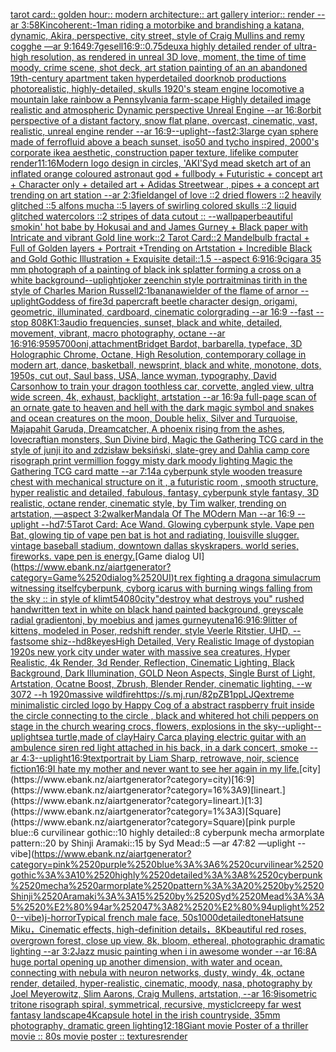 [tarot card:: golden hour:: modern architecture:: art gallery interior:: render --ar 3:5](https://www.ebank.nz/aiartgenerator?category=tarot%2520card%3A%3A%2520golden%2520hour%3A%3A%2520modern%2520architecture%3A%3A%2520art%2520gallery%2520interior%3A%3A%2520render%2520--ar%25203%3A5)[8K](https://www.ebank.nz/aiartgenerator?category=8K)[incoherent:-1](https://www.ebank.nz/aiartgenerator?category=incoherent%3A-1)[man riding a motorbike and brandishing a katana, dynamic, Akira, perspective, city street, style of Craig Mullins and remy cogghe —ar 9:16](https://www.ebank.nz/aiartgenerator?category=man%2520riding%2520a%2520motorbike%2520and%2520brandishing%2520a%2520katana%2C%2520dynamic%2C%2520Akira%2C%2520perspective%2C%2520city%2520street%2C%2520style%2520of%2520Craig%2520Mullins%2520and%2520remy%2520cogghe%2520%E2%80%94ar%25209%3A16)[49:7](https://www.ebank.nz/aiartgenerator?category=49%3A7)[gesell](https://www.ebank.nz/aiartgenerator?category=gesell)[16:9](https://www.ebank.nz/aiartgenerator?category=16%3A9)[::0.75](https://www.ebank.nz/aiartgenerator?category=%3A%3A0.75)[deux](https://www.ebank.nz/aiartgenerator?category=deux)[a highly detailed render of ultra-high resolution, as rendered in unreal 3D love, moment, the time of time moody, crime scene, shot deck, art station painting of an an abandoned 19th-century apartment taken  hyperdetailed doorknob productions photorealistic, highly-detailed, skulls 1920's steam engine locomotive a mountain lake rainbow a Pennsylvania farm-scape Highly detailed image realistic and atmospheric Dynamic perspective Unreal Engine --ar 16:8](https://www.ebank.nz/aiartgenerator?category=a%2520highly%2520detailed%2520render%2520of%2520ultra-high%2520resolution%2C%2520as%2520rendered%2520in%2520unreal%25203D%2520love%2C%2520moment%2C%2520the%2520time%2520of%2520time%2520moody%2C%2520crime%2520scene%2C%2520shot%2520deck%2C%2520art%2520station%2520painting%2520of%2520an%2520an%2520abandoned%252019th-century%2520apartment%2520taken%2520%2520hyperdetailed%2520doorknob%2520productions%2520photorealistic%2C%2520highly-detailed%2C%2520skulls%25201920%27s%2520steam%2520engine%2520locomotive%2520a%2520mountain%2520lake%2520rainbow%2520a%2520Pennsylvania%2520farm-scape%2520Highly%2520detailed%2520image%2520realistic%2520and%2520atmospheric%2520Dynamic%2520perspective%2520Unreal%2520Engine%2520--ar%252016%3A8)[orbit perspective of a distant factory, snow flat plane, overcast, cinematic, vast, realistic, unreal engine render --ar 16:9](https://www.ebank.nz/aiartgenerator?category=orbit%2520perspective%2520of%2520a%2520distant%2520factory%2C%2520snow%2520flat%2520plane%2C%2520overcast%2C%2520cinematic%2C%2520vast%2C%2520realistic%2C%2520unreal%2520engine%2520render%2520--ar%252016%3A9)[--uplight](https://www.ebank.nz/aiartgenerator?category=--uplight)[--fast](https://www.ebank.nz/aiartgenerator?category=--fast)[2:3](https://www.ebank.nz/aiartgenerator?category=2%3A3)[large cyan sphere made of ferrofluid above a beach sunset, iso50 and tycho inspired, 2000's corporate ikea aesthetic, construction paper texture, lifelike computer render](https://www.ebank.nz/aiartgenerator?category=large%2520cyan%2520sphere%2520made%2520of%2520ferrofluid%2520above%2520a%2520beach%2520sunset%2C%2520iso50%2520and%2520tycho%2520inspired%2C%25202000%27s%2520corporate%2520ikea%2520aesthetic%2C%2520construction%2520paper%2520texture%2C%2520lifelike%2520computer%2520render)[11:16](https://www.ebank.nz/aiartgenerator?category=11%3A16)[Modern logo design in circles, 'AKI'](https://www.ebank.nz/aiartgenerator?category=Modern%2520logo%2520design%2520in%2520circles%2C%2520%27AKI%27)[Syd mead sketch art of an inflated orange coloured  astronaut god + fullbody + Futuristic + concept art + Character only + detailed art + Adidas Streetwear , pipes + a concept art trending on art station --ar 2:3](https://www.ebank.nz/aiartgenerator?category=Syd%2520mead%2520sketch%2520art%2520of%2520an%2520inflated%2520orange%2520coloured%2520%2520astronaut%2520god%2520%2B%2520fullbody%2520%2B%2520Futuristic%2520%2B%2520concept%2520art%2520%2B%2520Character%2520only%2520%2B%2520detailed%2520art%2520%2B%2520Adidas%2520Streetwear%2520%2C%2520pipes%2520%2B%2520a%2520concept%2520art%2520trending%2520on%2520art%2520station%2520--ar%25202%3A3)[field](https://www.ebank.nz/aiartgenerator?category=field)[angel of love ::2 dried flowers ::2 heavily glitched ::5 alfons mucha ::5 layers of swirling colored skulls ::2 liquid glitched watercolors ::2 stripes of data cutout :: --wallpaper](https://www.ebank.nz/aiartgenerator?category=angel%2520of%2520love%2520%3A%3A2%2520dried%2520flowers%2520%3A%3A2%2520heavily%2520glitched%2520%3A%3A5%2520alfons%2520mucha%2520%3A%3A5%2520layers%2520of%2520swirling%2520colored%2520skulls%2520%3A%3A2%2520liquid%2520glitched%2520watercolors%2520%3A%3A2%2520stripes%2520of%2520data%2520cutout%2520%3A%3A%2520--wallpaper)[beautiful smokin' hot babe by Hokusai and and James Gurney + Black paper with Intricate and vibrant Gold line work::2 Tarot Card::2 Mandelbulb fractal + Full of Golden layers + Portrait +Trending on Artstation + Incredible Black and Gold Gothic Illustration + Exquisite detail::1.5 --aspect 6:9](https://www.ebank.nz/aiartgenerator?category=beautiful%2520smokin%27%2520hot%2520babe%2520by%2520Hokusai%2520and%2520and%2520James%2520Gurney%2520%2B%2520Black%2520paper%2520with%2520Intricate%2520and%2520vibrant%2520Gold%2520line%2520work%3A%3A2%2520Tarot%2520Card%3A%3A2%2520Mandelbulb%2520fractal%2520%2B%2520Full%2520of%2520Golden%2520layers%2520%2B%2520Portrait%2520%2BTrending%2520on%2520Artstation%2520%2B%2520Incredible%2520Black%2520and%2520Gold%2520Gothic%2520Illustration%2520%2B%2520Exquisite%2520detail%3A%3A1.5%2520--aspect%25206%3A9)[16:9](https://www.ebank.nz/aiartgenerator?category=16%3A9)[cigar](https://www.ebank.nz/aiartgenerator?category=cigar)[a 35 mm photograph of a painting of black ink splatter forming a cross on a white background](https://www.ebank.nz/aiartgenerator?category=a%252035%2520mm%2520photograph%2520of%2520a%2520painting%2520of%2520black%2520ink%2520splatter%2520forming%2520a%2520cross%2520on%2520a%2520white%2520background)[--uplight](https://www.ebank.nz/aiartgenerator?category=--uplight)[joker zeenchin style portrait](https://www.ebank.nz/aiartgenerator?category=joker%2520zeenchin%2520style%2520portrait)[minas tirith in the style of Charles Marion Russell](https://www.ebank.nz/aiartgenerator?category=minas%2520tirith%2520in%2520the%2520style%2520of%2520Charles%2520Marion%2520Russell)[2:1](https://www.ebank.nz/aiartgenerator?category=2%3A1)[banana](https://www.ebank.nz/aiartgenerator?category=banana)[wielder of the flame of arnor --uplight](https://www.ebank.nz/aiartgenerator?category=wielder%2520of%2520the%2520flame%2520of%2520arnor%2520--uplight)[Goddess of fire](https://www.ebank.nz/aiartgenerator?category=Goddess%2520of%2520fire)[3d papercraft beetle character design, origami, geometric, illuminated, cardboard, cinematic colorgrading --ar 16:9 --fast --stop 80](https://www.ebank.nz/aiartgenerator?category=3d%2520papercraft%2520beetle%2520character%2520design%2C%2520origami%2C%2520geometric%2C%2520illuminated%2C%2520cardboard%2C%2520cinematic%2520colorgrading%2520--ar%252016%3A9%2520--fast%2520--stop%252080)[8K](https://www.ebank.nz/aiartgenerator?category=8K)[1:3](https://www.ebank.nz/aiartgenerator?category=1%3A3)[audio frequencies, sunset, black and white, detailed, movement, vibrant, macro photography, octane --ar 16:9](https://www.ebank.nz/aiartgenerator?category=audio%2520frequencies%2C%2520sunset%2C%2520black%2520and%2520white%2C%2520detailed%2C%2520movement%2C%2520vibrant%2C%2520macro%2520photography%2C%2520octane%2520--ar%252016%3A9)[16:9](https://www.ebank.nz/aiartgenerator?category=16%3A9)[59](https://www.ebank.nz/aiartgenerator?category=59)[5700](https://www.ebank.nz/aiartgenerator?category=5700)[oni,attachment](https://www.ebank.nz/aiartgenerator?category=oni%2Cattachment)[Bridget Bardot, barbarella, typeface, 3D Holographic Chrome, Octane, High Resolution, contemporary collage in modern art, dance, basketball, newsprint, black and white, monotone, dots, 1950s, cut out, Saul bass, USA, lance wyman, typography, David Carson](https://www.ebank.nz/aiartgenerator?category=Bridget%2520Bardot%2C%2520barbarella%2C%2520typeface%2C%25203D%2520Holographic%2520Chrome%2C%2520Octane%2C%2520High%2520Resolution%2C%2520contemporary%2520collage%2520in%2520modern%2520art%2C%2520dance%2C%2520basketball%2C%2520newsprint%2C%2520black%2520and%2520white%2C%2520monotone%2C%2520dots%2C%25201950s%2C%2520cut%2520out%2C%2520Saul%2520bass%2C%2520USA%2C%2520lance%2520wyman%2C%2520typography%2C%2520David%2520Carson)[how to train your dragon toothless car, corvette, angled view, ultra wide screen, 4k, exhaust, backlight, artstation --ar 16:9](https://www.ebank.nz/aiartgenerator?category=how%2520to%2520train%2520your%2520dragon%2520toothless%2520car%2C%2520corvette%2C%2520angled%2520view%2C%2520ultra%2520wide%2520screen%2C%25204k%2C%2520exhaust%2C%2520backlight%2C%2520artstation%2520--ar%252016%3A9)[a full-page scan of an ornate gate to heaven and hell with the dark magic symbol and snakes and ocean creatures on the moon, Double helix, Silver and Turquoise, Majapahit Garuda, Dreamcatcher, A phoenix rising from the ashes, lovecraftian monsters, Sun Divine bird, Magic the Gathering TCG card in the style of junji ito and zdzisław beksiński, slate-grey and Dahlia camp core risograph print vermillion foggy misty dark moody lighting Magic the Gathering TCG card matte --ar 7:14](https://www.ebank.nz/aiartgenerator?category=a%2520full-page%2520scan%2520of%2520an%2520ornate%2520gate%2520to%2520heaven%2520and%2520hell%2520with%2520the%2520dark%2520magic%2520symbol%2520and%2520snakes%2520and%2520ocean%2520creatures%2520on%2520the%2520moon%2C%2520Double%2520helix%2C%2520Silver%2520and%2520Turquoise%2C%2520Majapahit%2520Garuda%2C%2520Dreamcatcher%2C%2520A%2520phoenix%2520rising%2520from%2520the%2520ashes%2C%2520lovecraftian%2520monsters%2C%2520Sun%2520Divine%2520bird%2C%2520Magic%2520the%2520Gathering%2520TCG%2520card%2520in%2520the%2520style%2520of%2520junji%2520ito%2520and%2520zdzis%C5%82aw%2520beksi%C5%84ski%2C%2520slate-grey%2520and%2520Dahlia%2520camp%2520core%2520risograph%2520print%2520vermillion%2520foggy%2520misty%2520dark%2520moody%2520lighting%2520Magic%2520the%2520Gathering%2520TCG%2520card%2520matte%2520--ar%25207%3A14)[a cyberpunk style wooden treasure chest with mechanical structure on it , a futuristic room , smooth structure, hyper realistic and detailed, fabulous, fantasy, cyberpunk style fantasy, 3D realistic, octane render, cinematic style, by Tim walker, trending on artstation, —aspect 3:2](https://www.ebank.nz/aiartgenerator?category=a%2520cyberpunk%2520style%2520wooden%2520treasure%2520chest%2520with%2520mechanical%2520structure%2520on%2520it%2520%2C%2520a%2520futuristic%2520room%2520%2C%2520smooth%2520structure%2C%2520hyper%2520realistic%2520and%2520detailed%2C%2520fabulous%2C%2520fantasy%2C%2520cyberpunk%2520style%2520fantasy%2C%25203D%2520realistic%2C%2520octane%2520render%2C%2520cinematic%2520style%2C%2520by%2520Tim%2520walker%2C%2520trending%2520on%2520artstation%2C%2520%E2%80%94aspect%25203%3A2)[walker](https://www.ebank.nz/aiartgenerator?category=walker)[Mandala Of The MOdern Man --ar 16:9 --uplight --hd](https://www.ebank.nz/aiartgenerator?category=Mandala%2520Of%2520The%2520MOdern%2520Man%2520--ar%252016%3A9%2520--uplight%2520--hd)[7:5](https://www.ebank.nz/aiartgenerator?category=7%3A5)[Tarot Card: Ace Wand. Glowing cyberpunk style. Vape pen Bat, glowing tip of vape pen bat is hot and radiating, louisville slugger. vintage baseball stadium, downtown dallas skyskrapers. world series, fireworks. vape pen is energy.](https://www.ebank.nz/aiartgenerator?category=Tarot%2520Card%3A%2520Ace%2520Wand.%2520Glowing%2520cyberpunk%2520style.%2520Vape%2520pen%2520Bat%2C%2520glowing%2520tip%2520of%2520vape%2520pen%2520bat%2520is%2520hot%2520and%2520radiating%2C%2520louisville%2520slugger.%2520vintage%2520baseball%2520stadium%2C%2520downtown%2520dallas%2520skyskrapers.%2520world%2520series%2C%2520fireworks.%2520vape%2520pen%2520is%2520energy.)[Game dialog UI](https://www.ebank.nz/aiartgenerator?category=Game%2520dialog%2520UI)[t rex fighting a dragon](https://www.ebank.nz/aiartgenerator?category=t%2520rex%2520fighting%2520a%2520dragon)[a simulacrum witnessing itself](https://www.ebank.nz/aiartgenerator?category=a%2520simulacrum%2520witnessing%2520itself)[cyberpunk, cyborg icarus with burning wings falling from the sky :: in style of klimt](https://www.ebank.nz/aiartgenerator?category=cyberpunk%2C%2520cyborg%2520icarus%2520with%2520burning%2520wings%2520falling%2520from%2520the%2520sky%2520%3A%3A%2520in%2520style%2520of%2520klimt)[540](https://www.ebank.nz/aiartgenerator?category=540)[80](https://www.ebank.nz/aiartgenerator?category=80)[city](https://www.ebank.nz/aiartgenerator?category=city)["destroy what destroys you" rushed handwritten text in white on black hand painted background, greyscale radial gradient](https://www.ebank.nz/aiartgenerator?category=%22destroy%2520what%2520destroys%2520you%22%2520rushed%2520handwritten%2520text%2520in%2520white%2520on%2520black%2520hand%2520painted%2520background%2C%2520greyscale%2520radial%2520gradient)[oni, by moebius and james gurney](https://www.ebank.nz/aiartgenerator?category=oni%2C%2520by%2520moebius%2520and%2520james%2520gurney)[utena](https://www.ebank.nz/aiartgenerator?category=utena)[16:9](https://www.ebank.nz/aiartgenerator?category=16%3A9)[16:9](https://www.ebank.nz/aiartgenerator?category=16%3A9)[litter of kittens, modeled in Poser, redshift render, style Veerle Ritstier, UHD,  --fast](https://www.ebank.nz/aiartgenerator?category=litter%2520of%2520kittens%2C%2520modeled%2520in%2520Poser%2C%2520redshift%2520render%2C%2520style%2520Veerle%2520Ritstier%2C%2520UHD%2C%2520%2520--fast)[some shiz--hd](https://www.ebank.nz/aiartgenerator?category=some%2520shiz--hd)[8k](https://www.ebank.nz/aiartgenerator?category=8k)[eyes](https://www.ebank.nz/aiartgenerator?category=eyes)[High Detailed, Very Realistic Image of dystopian 1920s new york city under water with massive sea creatures, Hyper Realistic, 4k Render, 3d Render, Reflection, Cinematic Lighting, Black Background, Dark Illumination, GOLD Neon Aspects, Single Burst of Light, Artstation, Ocatne Boost, Zbrush, Blender Render, cinematic lighting. --w 3072 --h 1920](https://www.ebank.nz/aiartgenerator?category=High%2520Detailed%2C%2520Very%2520Realistic%2520Image%2520of%2520dystopian%25201920s%2520new%2520york%2520city%2520under%2520water%2520with%2520massive%2520sea%2520creatures%2C%2520Hyper%2520Realistic%2C%25204k%2520Render%2C%25203d%2520Render%2C%2520Reflection%2C%2520Cinematic%2520Lighting%2C%2520Black%2520Background%2C%2520Dark%2520Illumination%2C%2520GOLD%2520Neon%2520Aspects%2C%2520Single%2520Burst%2520of%2520Light%2C%2520Artstation%2C%2520Ocatne%2520Boost%2C%2520Zbrush%2C%2520Blender%2520Render%2C%2520cinematic%2520lighting.%2520--w%25203072%2520--h%25201920)[massive wildfire](https://www.ebank.nz/aiartgenerator?category=massive%2520wildfire)[<https://s.mj.run/82pZB1ppLJQ>](https://www.ebank.nz/aiartgenerator?category=%3Chttps%3A//s.mj.run/82pZB1ppLJQ%3E)[extreme minimalistic circled logo by Happy Cog of a abstract raspberry fruit inside the circle connecting to the circle , black and white](https://www.ebank.nz/aiartgenerator?category=extreme%2520minimalistic%2520circled%2520logo%2520by%2520Happy%2520Cog%2520of%2520a%2520abstract%2520raspberry%2520fruit%2520inside%2520the%2520circle%2520connecting%2520to%2520the%2520circle%2520%2C%2520black%2520and%2520white)[red hot chili peppers on stage in the church wearing crocs, flowers, explosions in the sky](https://www.ebank.nz/aiartgenerator?category=red%2520hot%2520chili%2520peppers%2520on%2520stage%2520in%2520the%2520church%2520wearing%2520crocs%2C%2520flowers%2C%2520explosions%2520in%2520the%2520sky)[--uplight](https://www.ebank.nz/aiartgenerator?category=--uplight)[--uplight](https://www.ebank.nz/aiartgenerator?category=--uplight)[sea turtle,made of clay](https://www.ebank.nz/aiartgenerator?category=sea%2520turtle%2Cmade%2520of%2520clay)[Hairy Carca playing electric guitar with an ambulence siren red light attached in his back, in a dark concert, smoke --ar 4:3](https://www.ebank.nz/aiartgenerator?category=Hairy%2520Carca%2520playing%2520electric%2520guitar%2520with%2520an%2520ambulence%2520siren%2520red%2520light%2520attached%2520in%2520his%2520back%2C%2520in%2520a%2520dark%2520concert%2C%2520smoke%2520--ar%25204%3A3)[--uplight](https://www.ebank.nz/aiartgenerator?category=--uplight)[16:9](https://www.ebank.nz/aiartgenerator?category=16%3A9)[text](https://www.ebank.nz/aiartgenerator?category=text)[portrait by Liam Sharp, retrowave, noir, science fiction](https://www.ebank.nz/aiartgenerator?category=portrait%2520by%2520Liam%2520Sharp%2C%2520retrowave%2C%2520noir%2C%2520science%2520fiction)[16:9](https://www.ebank.nz/aiartgenerator?category=16%3A9)[I hate my mother and never want to see her again in my life.](https://www.ebank.nz/aiartgenerator?category=I%2520hate%2520my%2520mother%2520and%2520never%2520want%2520to%2520see%2520her%2520again%2520in%2520my%2520life.)[city](https://www.ebank.nz/aiartgenerator?category=city)[16:9](https://www.ebank.nz/aiartgenerator?category=16%3A9)[lineart.](https://www.ebank.nz/aiartgenerator?category=lineart.)[1:3](https://www.ebank.nz/aiartgenerator?category=1%3A3)[Square](https://www.ebank.nz/aiartgenerator?category=Square)[pink purple blue::6 curvilinear gothic::10 highly detailed::8 cyberpunk mecha armorplate pattern::20 by Shinji Aramaki::15 by Syd Mead::5 —ar 47:82 —uplight --vibe](https://www.ebank.nz/aiartgenerator?category=pink%2520purple%2520blue%3A%3A6%2520curvilinear%2520gothic%3A%3A10%2520highly%2520detailed%3A%3A8%2520cyberpunk%2520mecha%2520armorplate%2520pattern%3A%3A20%2520by%2520Shinji%2520Aramaki%3A%3A15%2520by%2520Syd%2520Mead%3A%3A5%2520%E2%80%94ar%252047%3A82%2520%E2%80%94uplight%2520--vibe)[j-horror](https://www.ebank.nz/aiartgenerator?category=j-horror)[Typical french male face, 50s](https://www.ebank.nz/aiartgenerator?category=Typical%2520french%2520male%2520face%2C%252050s)[1000](https://www.ebank.nz/aiartgenerator?category=1000)[detailed](https://www.ebank.nz/aiartgenerator?category=detailed)[tone](https://www.ebank.nz/aiartgenerator?category=tone)[Hatsune Miku，Cinematic effects, high-definition details，8K](https://www.ebank.nz/aiartgenerator?category=Hatsune%2520Miku%EF%BC%8CCinematic%2520effects%2C%2520high-definition%2520details%EF%BC%8C8K)[beautiful red roses, overgrown forest, close up view, 8k, bloom, ethereal, photographic dramatic lighting --ar 3:2](https://www.ebank.nz/aiartgenerator?category=beautiful%2520red%2520roses%2C%2520overgrown%2520forest%2C%2520close%2520up%2520view%2C%25208k%2C%2520bloom%2C%2520ethereal%2C%2520photographic%2520dramatic%2520lighting%2520--ar%25203%3A2)[Jazz music painting when i in awesome wonder --ar 16:8](https://www.ebank.nz/aiartgenerator?category=Jazz%2520music%2520painting%2520when%2520i%2520in%2520awesome%2520wonder%2520--ar%252016%3A8)[A huge portal opening up another dimension, with water and ocean, connecting with nebula with neuron networks, dusty, windy, 4k, octane render, detailed, hyper-realistic, cinematic, moody, nasa, photography by Joel Meyerowitz, Slim Aarons, Craig Mullens, artstation, --ar 16:9](https://www.ebank.nz/aiartgenerator?category=A%2520huge%2520portal%2520opening%2520up%2520another%2520dimension%2C%2520with%2520water%2520and%2520ocean%2C%2520connecting%2520with%2520nebula%2520with%2520neuron%2520networks%2C%2520dusty%2C%2520windy%2C%25204k%2C%2520octane%2520render%2C%2520detailed%2C%2520hyper-realistic%2C%2520cinematic%2C%2520moody%2C%2520nasa%2C%2520photography%2520by%2520Joel%2520Meyerowitz%2C%2520Slim%2520Aarons%2C%2520Craig%2520Mullens%2C%2520artstation%2C%2520--ar%252016%3A9)[isometric tritone risograph spiral, symmetrical, recursive, mysticl](https://www.ebank.nz/aiartgenerator?category=isometric%2520tritone%2520risograph%2520spiral%2C%2520symmetrical%2C%2520recursive%2C%2520mysticl)[creepy far west fantasy landscape](https://www.ebank.nz/aiartgenerator?category=creepy%2520far%2520west%2520fantasy%2520landscape)[4K](https://www.ebank.nz/aiartgenerator?category=4K)[capsule hotel in the irish countryside, 35mm photography, dramatic green lighting](https://www.ebank.nz/aiartgenerator?category=capsule%2520hotel%2520in%2520the%2520irish%2520countryside%2C%252035mm%2520photography%2C%2520dramatic%2520green%2520lighting)[12:18](https://www.ebank.nz/aiartgenerator?category=12%3A18)[Giant movie Poster of a thriller movie :: 80s movie poster :: textures](https://www.ebank.nz/aiartgenerator?category=Giant%2520movie%2520Poster%2520of%2520a%2520thriller%2520movie%2520%3A%3A%252080s%2520movie%2520poster%2520%3A%3A%2520textures)[render](https://www.ebank.nz/aiartgenerator?category=render)